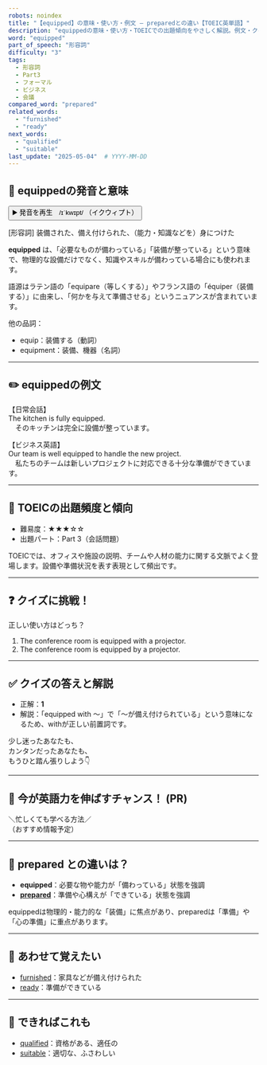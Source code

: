 ```yaml
---
robots: noindex
title: "【equipped】の意味・使い方・例文 ― preparedとの違い【TOEIC英単語】"
description: "equippedの意味・使い方・TOEICでの出題傾向をやさしく解説。例文・クイズ付きでpreparedとの違いもわかりやすく学べます。"
word: "equipped"
part_of_speech: "形容詞"
difficulty: "3"
tags:
  - 形容詞
  - Part3
  - フォーマル
  - ビジネス
  - 会議
compared_word: "prepared"
related_words:
  - "furnished"
  - "ready"
next_words:
  - "qualified"
  - "suitable"
last_update: "2025-05-04"  # YYYY-MM-DD
---
```


## 🔰 equippedの発音と意味

<button class="play-audio" onclick="playTTS('equipped')">
  <span class="play-audio-main">
    ▶️ 発音を再生　/ɪˈkwɪpt/
  </span>
  <span class="play-audio-sub">
    （イクウィプト）
  </span>
</button>

[形容詞] 装備された、備え付けられた、（能力・知識などを）身につけた

**equipped** は、「必要なものが備わっている」「装備が整っている」という意味で、物理的な設備だけでなく、知識やスキルが備わっている場合にも使われます。

語源はラテン語の「equipare（等しくする）」やフランス語の「équiper（装備する）」に由来し、「何かを与えて準備させる」というニュアンスが含まれています。

他の品詞：  
- equip：装備する（動詞）
- equipment：装備、機器（名詞）

---

## ✏️ equippedの例文

【日常会話】  
The kitchen is fully equipped.  
　そのキッチンは完全に設備が整っています。

【ビジネス英語】  
Our team is well equipped to handle the new project.  
　私たちのチームは新しいプロジェクトに対応できる十分な準備ができています。

---

## 🎯 TOEICの出題頻度と傾向

- 難易度：★★★☆☆
- 出題パート：Part 3（会話問題）

TOEICでは、オフィスや施設の説明、チームや人材の能力に関する文脈でよく登場します。設備や準備状況を表す表現として頻出です。

---

## ❓ クイズに挑戦！

正しい使い方はどっち？

1. The conference room is equipped with a projector.  
2. The conference room is equipped by a projector.

---

## ✅ クイズの答えと解説

- 正解：**1**
- 解説：「equipped with ～」で「～が備え付けられている」という意味になるため、withが正しい前置詞です。

少し迷ったあなたも、  
カンタンだったあなたも、  
もうひと踏ん張りしよう👇️

---

## 🚀 今が英語力を伸ばすチャンス！ (PR)

<div class="info-center">
＼忙しくても学べる方法／<br>  
（おすすめ情報予定）
</div>

---

## 🤔  prepared との違いは？

- **equipped**：必要な物や能力が「備わっている」状態を強調
- **[prepared](/word/prepared)**：準備や心構えが「できている」状態を強調

equippedは物理的・能力的な「装備」に焦点があり、preparedは「準備」や「心の準備」に重点があります。

---

## 🧩 あわせて覚えたい

- [furnished](/word/furnished)：家具などが備え付けられた
- [ready](/word/ready)：準備ができている

---

## 📖 できればこれも

- [qualified](/word/qualified)：資格がある、適任の
- [suitable](/word/suitable)：適切な、ふさわしい

<!-- cvid: aid04_bid30 -->
